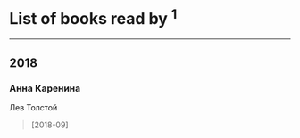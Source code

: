 # List of books read by [](https://www.facebook.com/profile.php?id=959623771092275)<sup>1</sup>
---

## 2018

### Анна Каренина
Лев Толстой
> [2018-09] 



